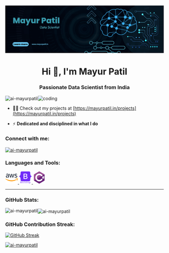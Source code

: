 ![logo](https://github.com/ai-mayurpatil/ai-mayurpatil/blob/main/Blue%20Geometric%20Technology%20LinkedIn%20Banner.png)

<h1 align="center">Hi 👋, I'm Mayur Patil</h1>
<h3 align="center">Passionate Data Scientist from India</h3>

<img align="right" alt="coding" width="400" src="https://miro.medium.com/max/1360/0*7Q3yvSIv_t0ioJ-Z.gif">

<p align="left"> 
  <img src="https://komarev.com/ghpvc/?username=ai-mayurpatil&label=Profile%20views&color=0e75b6&style=flat" alt="ai-mayurpatil" /> 
</p>

- 👨‍💻 Check out my projects at [https://mayurpatil.in/projects](https://mayurpatil.in/projects)
  
- ⚡ **Dedicated and disciplined in what I do**

<h3 align="left">Connect with me:</h3>
<p align="left">
  <a href="https://linkedin.com/in/ai-mayurpatil" target="blank">
    <img align="center" src="https://raw.githubusercontent.com/rahuldkjain/github-profile-readme-generator/master/src/images/icons/Social/linked-in-alt.svg" alt="ai-mayurpatil" height="30" width="40" />
  </a>
</p>

<h3 align="left">Languages and Tools:</h3>
<p align="left"> 
  <a href="https://aws.amazon.com" target="_blank" rel="noreferrer">
    <img src="https://raw.githubusercontent.com/devicons/devicon/master/icons/amazonwebservices/amazonwebservices-original-wordmark.svg" alt="aws" width="40" height="40"/>
  </a>
  <a href="https://getbootstrap.com" target="_blank" rel="noreferrer">
    <img src="https://raw.githubusercontent.com/devicons/devicon/master/icons/bootstrap/bootstrap-plain-wordmark.svg" alt="bootstrap" width="40" height="40"/>
  </a>
  <a href="https://www.w3schools.com/cs/" target="_blank" rel="noreferrer">
    <img src="https://raw.githubusercontent.com/devicons/devicon/master/icons/csharp/csharp-original.svg" alt="csharp" width="40" height="40"/>
  </a>
  <!-- Add other tools and languages similarly -->
</p>

---

<h3 align="left">GitHub Stats:</h3>

<p align="left">
  <img align="left" src="https://github-readme-stats.vercel.app/api/top-langs?username=ai-mayurpatil&show_icons=true&locale=en&layout=compact" alt="ai-mayurpatil" />
</p>

<p align="left">
  <img align="center" src="https://github-readme-stats.vercel.app/api?username=ai-mayurpatil&show_icons=true&locale=en" alt="ai-mayurpatil" />
</p>

<h3 align="left">GitHub Contribution Streak:</h3>

<p align="left">
  <a href="https://git.io/streak-stats"><img src="https://github-readme-streak-stats.herokuapp.com?user=ai-mayurpatil" alt="GitHub Streak" /></a>
</p>

<p align="left"> 
  <a href="https://github.com/ryo-ma/github-profile-trophy">
    <img src="https://github-profile-trophy.vercel.app/?username=ai-mayurpatil" alt="ai-mayurpatil" />
  </a> 
</p>

